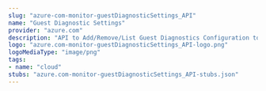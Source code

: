 ```yaml
---
slug: "azure-com-monitor-guestDiagnosticSettings_API"
name: "Guest Diagnostic Settings"
provider: "azure.com"
description: "API to Add/Remove/List Guest Diagnostics Configuration to Azure Resources"
logo: "azure.com-monitor-guestDiagnosticSettings_API-logo.png"
logoMediaType: "image/png"
tags:
- name: "cloud"
stubs: "azure.com-monitor-guestDiagnosticSettings_API-stubs.json"
---
```


